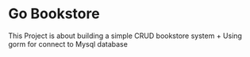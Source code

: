 # Go Bookstore
This Project is about building a simple CRUD bookstore system + Using gorm for connect to Mysql database